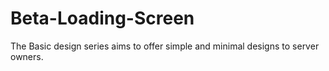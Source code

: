 # Beta-Loading-Screen
The Basic design series aims to offer simple and minimal designs to server owners.
